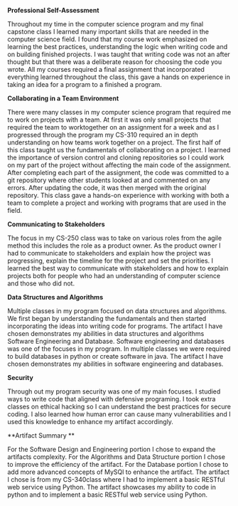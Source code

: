 **Professional Self-Assessment**

Throughout my time in the computer science program and my final capstone class I learned many important skills that are needed in the computer science field.
I found that my course work emphasized on learning the best practices, understanding the logic when writing code and on building finished projects. I was taught that writing code was not an
  after thought but that there was a deliberate reason for choosing the code you wrote. All my courses required a final assignment that incorporated everything learned 
  throughout the class, this gave a hands on experience in taking an idea for a program to a finished a program. 
  
**Collaborating in a Team Environment**

There were many classes in my computer science program that required me to work on projects with a team. At first it was only small projects that required the
 team to worktogether on an assignment for a week and as I progressed through the program my CS-310 required an in depth understanding on how teams work together on a project. The first 
  half of this class taught us the fundamentals of collaborating on a project. I learned the importance of version control and cloning repositories so I could work on my part of 
  the project without affecting the main code of the assignment. After completing each part of the assignment, the code was committed to a git repository where other students 
  looked at and commented on any errors. After updating the code, it was then merged with the original repository. This class gave a hands-on experience with working with both a 
  team to complete a project and working with programs that are used in the field.
  
**Communicating to Stakeholders**

The focus in my CS-250 class was to take on various roles from the agile method this includes the role as a product owner. As the product owner I had to communicate to 
 stakeholders and explain how the project was progressing, explain the timeline for the project and set the priorities. I learned the best way to communicate with stakeholders 
 and how to explain projects both for people who had an understanding of computer science and those who did not.  
  
**Data Structures and Algorithms**

Multiple classes in my program focused on data structures and algorithms. We first began by understanding the fundamentals and then started incorporating the ideas into writing code for programs. The artifact I have chosen demonstrates my abilities in data structures and algorithms Software Engineering and Database. Software engineering and databases was one of the focuses in my program. In multiple classes we were required to build databases in python or create software in java. The artifact I have chosen demonstrates my abilities in software engineering and databases.
  
**Security**

  Through out my program security was one of my main focuses. I studied ways to write code that aligned with defensive programing. I took extra classes on ethical hacking so I 
 can understand the best practices for secure coding. I also learned how human error can cause many vulnerabilities and I used this knowledge to enhance my artifact accordingly. 

**Artifact Summary **

For the Software Design and Engineering portion I chose to expand the artifacts complexity. For the Algorithms and Data Structure portion I chose to improve the efficiency of the artifact. For the Database portion I chose to add more advanced concepts of MySQl to enhance the artifact. The artifact I chose is from my CS-340class where I had to implement a basic RESTful web service using Python. The artifact showcases my ability to code in python and to implement a basic RESTful web service using Python.
